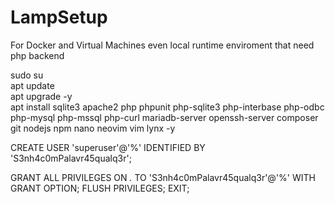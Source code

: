 # LampSetup
For Docker and Virtual Machines even local runtime enviroment that need php backend

  sudo su <br>
  apt update <br>
  apt upgrade -y <br>
  apt install sqlite3 apache2 php phpunit php-sqlite3 php-interbase php-odbc php-mysql php-mssql php-curl mariadb-server openssh-server composer git nodejs npm nano neovim vim lynx -y   
  
CREATE USER 'superuser'@'%' IDENTIFIED BY 'S3nh4c0mPalavr45qualq3r';

GRANT ALL PRIVILEGES ON *.* TO 'S3nh4c0mPalavr45qualq3r'@'%' WITH GRANT OPTION;
FLUSH PRIVILEGES;
EXIT;
